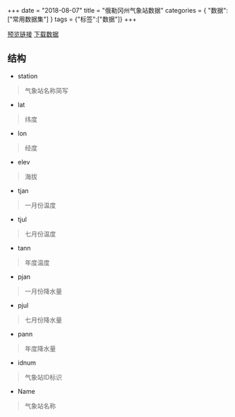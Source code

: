 +++
date = "2018-08-07"
title = "俄勒冈州气象站数据"
categories = { "数据":["常用数据集"] }
tags = {"标签":["数据"]}
+++

[预览链接](/data/orstationc)
[下载数据](/download/orstationc)

## 结构

 - station
 >气象站名称简写
 - lat
 >纬度
 - lon
 >经度
 - elev
 >海拔
 - tjan
 >一月份温度
 - tjul
 >七月份温度
 - tann
 >年度温度
 - pjan
 >一月份降水量
 - pjul
 >七月份降水量
 - pann
 >年度降水量
 - idnum 
 >气象站ID标识
 - Name
 >气象站名称
